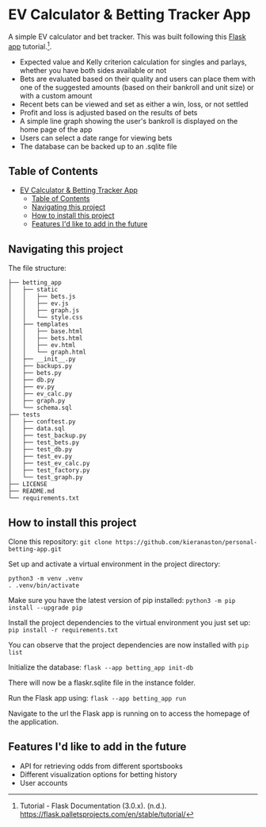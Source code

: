 # EV Calculator & Betting Tracker App

A simple EV calculator and bet tracker. This was built following this [Flask app](https://flask.palletsprojects.com/en/stable/tutorial/) tutorial.[^1].

* Expected value and Kelly criterion calculation for singles and parlays, whether you have both sides available or not
* Bets are evaluated based on their quality and users can place them with one of the suggested amounts (based on their bankroll and unit size) or with a custom amount
* Recent bets can be viewed and set as either a win, loss, or not settled
* Profit and loss is adjusted based on the results of bets
* A simple line graph showing the user's bankroll is displayed on the home page of the app
* Users can select a date range for viewing bets
* The database can be backed up to an .sqlite file

## Table of Contents
- [EV Calculator \& Betting Tracker App](#ev-calculator--betting-tracker-app)
  - [Table of Contents](#table-of-contents)
  - [Navigating this project](#navigating-this-project)
  - [How to install this project](#how-to-install-this-project)
  - [Features I'd like to add in the future](#features-id-like-to-add-in-the-future)

 ## Navigating this project

The file structure:

```
├── betting_app
│   ├── static
│   │   ├── bets.js
│   │   ├── ev.js
│   │   ├── graph.js
│   │   └── style.css
│   ├── templates
│   │   ├── base.html
│   │   ├── bets.html
│   │   ├── ev.html
│   │   └── graph.html
│   ├── __init__.py
│   ├── backups.py
│   ├── bets.py
│   ├── db.py
│   ├── ev.py
│   ├── ev_calc.py
│   ├── graph.py
│   └── schema.sql
├── tests
│   ├── conftest.py
│   ├── data.sql
│   ├── test_backup.py
│   ├── test_bets.py
│   ├── test_db.py
│   ├── test_ev.py
│   ├── test_ev_calc.py
│   ├── test_factory.py
│   └── test_graph.py
├── LICENSE
├── README.md
└── requirements.txt
```

## How to install this project

Clone this repository: `git clone https://github.com/kieranaston/personal-betting-app.git`

Set up and activate a virtual environment in the project directory:

```
python3 -m venv .venv
. .venv/bin/activate
```

Make sure you have the latest version of pip installed: `python3 -m pip install --upgrade pip`

Install the project dependencies to the virtual environment you just set up: `pip install -r requirements.txt`

You can observe that the project dependencies are now installed with `pip list`

Initialize the database: `flask --app betting_app init-db`

There will now be a flaskr.sqlite file in the instance folder.

Run the Flask app using: `flask --app betting_app run`

Navigate to the url the Flask app is running on to access the homepage of the application.

## Features I'd like to add in the future

* API for retrieving odds from different sportsbooks
* Different visualization options for betting history
* User accounts

[^1]: Tutorial - Flask Documentation (3.0.x). (n.d.). https://flask.palletsprojects.com/en/stable/tutorial/
